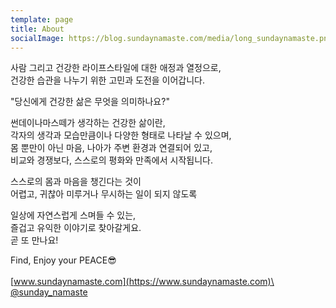 ```yaml
---
template: page
title: About
socialImage: https://blog.sundaynamaste.com/media/long_sundaynamaste.png
---
```

사람 그리고 건강한 라이프스타일에 대한 애정과 열정으로,\
건강한 습관을 나누기 위한 고민과 도전을 이어갑니다.

"당신에게 건강한 삶은 무엇을 의미하나요?"

썬데이나마스떼가 생각하는 건강한 삶이란,\
각자의 생각과 모습만큼이나 다양한 형태로 나타날 수 있으며,\
몸 뿐만이 아닌 마음, 나아가 주변 환경과 연결되어 있고,\
비교와 경쟁보다, 스스로의 평화와 만족에서 시작됩니다.

스스로의 몸과 마음을 챙긴다는 것이\
어렵고, 귀찮아 미루거나 무시하는 일이 되지 않도록

일상에 자연스럽게 스며들 수 있는,\
즐겁고 유익한 이야기로 찾아갈게요.\
곧 또 만나요!

Find, Enjoy your PEACE😎\
\
[www.sundaynamaste.com](https://www.sundaynamaste.com)\
[@sunday_namaste](https://www.instagram.com/sunday_namaste/)
